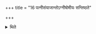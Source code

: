 +++
title = "16 पत्नीसंयाजान्तोऽग्नीषोमीयः सन्तिष्ठते"

+++

<details><summary>थिते</summary>

पत्नीसंयाजान्तोऽग्नीषोमीयः सन्तिष्ठते १६
</details>
